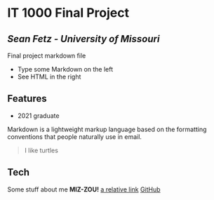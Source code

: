 # IT 1000 Final Project
## _Sean Fetz - University of Missouri_

Final project markdown file

- Type some Markdown on the left
- See HTML in the right

## Features
- 2021 graduate

Markdown is a lightweight markup language based on the formatting conventions
that people naturally use in email.

> I like turtles

## Tech

Some stuff about me
**MIZ-ZOU!**
[a relative link](FinalProject1.md)
[GitHub](http://github.com)